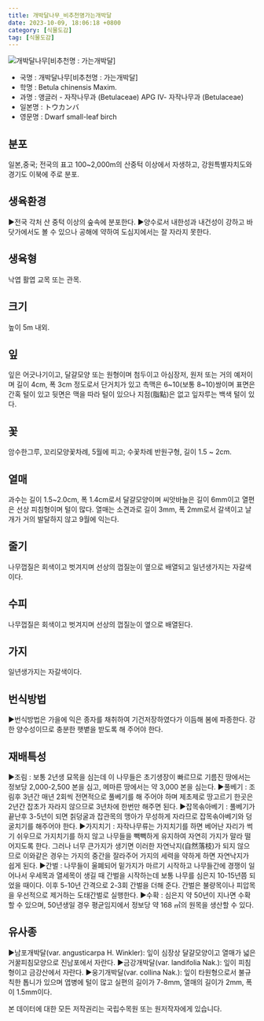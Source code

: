 ```yaml
---
title: 개박달나무_비추천명가는개박달
date: 2023-10-09, 18:06:18 +0800
category: [식물도감]
tag: [식물도감]
---
```




![개박달나무[비추천명 : 가는개박달]](http://www.nature.go.kr/fileUpload/plants/basic/Betulaceae/Betula/853/853_1_th2.jpg)
- 국명 : 개박달나무[비추천명 : 가는개박달]
- 학명 : Betula chinensis Maxim.
- 과명 : 앵글러 - 자작나무과 (Betulaceae) APG Ⅳ- 자작나무과 (Betulaceae)
- 일본명 : トウカンバ
- 영문명 : Dwarf small-leaf birch


## 분포
일본,중국; 전국의 표고 100~2,000m의 산중턱 이상에서 자생하고, 강원특별자치도와 경기도 이북에 주로 분포.
## 생육환경
▶전국 각처 산 중턱 이상의 숲속에 분포한다. ▶양수로서 내한성과 내건성이 강하고 바닷가에서도 볼 수 있으나 공해에 약하여 도심지에서는 잘 자라지 못한다.
## 생육형
낙엽 활엽 교목 또는 관목.
## 크기
높이 5m 내외. 
## 잎
잎은 어긋나기이고, 달걀모양 또는 원형이며 첨두이고 아심장저, 원저 또는 거의 예저이며 길이 4cm, 폭 3cm 정도로서 단거치가 있고 측맥은 6~10(보통 8~10)쌍이며 표면은 간혹 털이 있고 뒷면은 맥을 따라 털이 있으나 지점(脂點)은 없고 잎자루는 백색 털이 있다.
## 꽃
암수한그루, 꼬리모양꽃차례, 5월에 피고; 수꽃차례 반원구형, 길이 1.5 ~ 2cm.
## 열매
과수는 길이 1.5~2.0cm, 폭 1.4cm로서 달걀모양이며 씨앗바늘은 길이 6mm이고 열편은 선상 피침형이며 털이 많다. 열매는 소견과로 길이 3mm, 폭 2mm로서 갈색이고 날개가 거의 발달하지 않고 9월에 익는다.
## 줄기
나무껍질은 회색이고 벗겨지며 선상의 껍질눈이 옆으로 배열되고 일년생가지는 자갈색이다.
## 수피
나무껍질은 회색이고 벗겨지며 선상의 껍질눈이 옆으로 배열된다.
## 가지
일년생가지는 자갈색이다.
## 번식방법
▶번식방법은 가을에 익은 종자를 채취하여 기건저장하였다가 이듬해 봄에 파종한다. 강한 양수성이므로 충분한 햇볕을 받도록 해 주어야 한다.
## 재배특성
▶조림 : 보통 2년생 묘목을 심는데 이 나무들은 초기생장이 빠르므로 기름진 땅에서는 정보당 2,000-2,500 본을 심고, 메마른 땅에서는 약 3,000 본을 심는다. ▶풀베기 : 조림후 3년간 매년 2회씩 전면적으로 풀베기를 해 주어야 하며 제초제로 땅고르기 한곳은 2년간 잡초가 자라지 않으므로 3년차에 한번만 해주면 된다.▶잡목솎아베기 : 풀베기가 끝난후 3-5년이 되면 칡덩굴과 잡관목의 맹아가 무성하게 자라므로 잡목솎아베기와 덩굴치기를 해주어야 한다. ▶가지치기 : 자작나무류는 가지치기를 하면 베어난 자리가 썩기 쉬우므로 가지치기를 하지 않고 나무들을 빽빽하게 유지하여 자연히 가지가 말라 떨어지도록 한다. 그러나 너무 큰가지가 생기면 이러한 자연낙지(自然落枝)가 되지 않으므로 이와같은 경우는 가지의 중간을 잘라주어 가지의 세력을 약하게 하면 자연낙지가 쉽게 된다.▶간벌 : 나무들이 울폐되어 밑가지가 마르기 시작하고 나무들간에 경쟁이 일어나서 우세목과 열세목이 생길 때 간벌을 시작하는데 보통 나무를 심은지 10-15년쯤 되었을 때이다. 이후 5-10년 간격으로 2-3회 간벌을 더해 준다. 간벌은 불량목이나 피압목을 우선적으로 제거하는 도태간벌로 실행한다.▶수확 : 심은지 약 50년이 지나면 수확할 수 있으며, 50년생일 경우 평균임지에서 정보당 약 168 ㎥의 원목을 생산할 수 있다.
## 유사종
▶남포개박달(var. angusticarpa H. Winkler): 잎이 심장상 달걀모양이고 열매가 넓은 거꿀피침모양으로 진남포에서 자란다. ▶금강개박달(var. landifolia Nak.): 잎이 피침형이고 금강산에서 자란다.▶웅기개박달(var. collina Nak.): 잎이 타원형으로서 불규칙한 톱니가 있으며 엽병에 털이 많고 실편의 길이가 7-8mm, 열매의 길이가 2mm, 폭이 1.5mm이다.






본 데이터에 대한 모든 저작권리는 국립수목원 또는 원저작자에게 있습니다.
